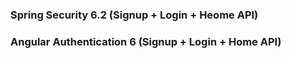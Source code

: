 ### Spring Security 6.2 (Signup + Login + Heome API)

### Angular Authentication 6 (Signup + Login + Home API)
